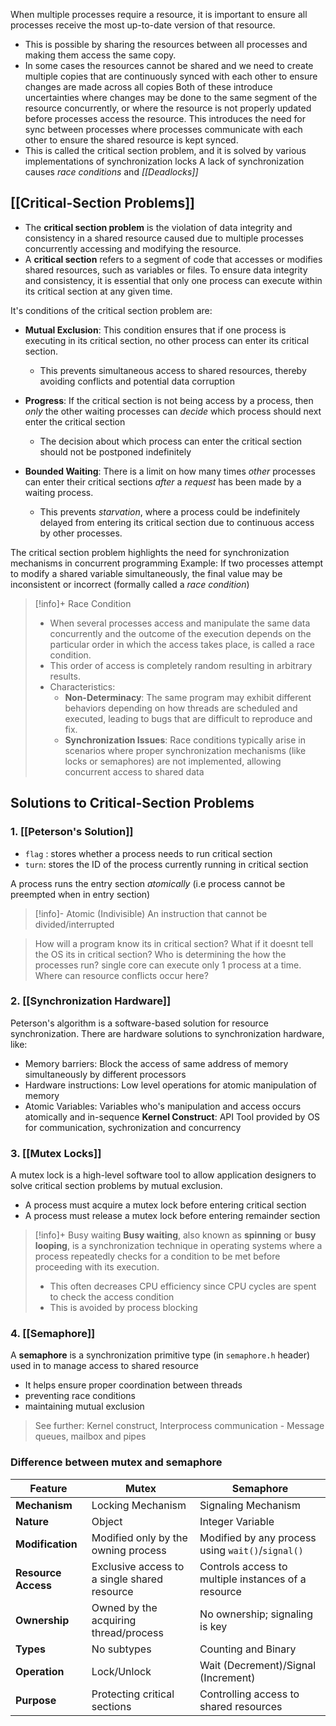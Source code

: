 When multiple processes require a resource, it is important to ensure all processes receive the most up-to-date version of that resource. 
- This is possible by sharing the resources between all processes and making them access the same copy. 
- In some cases the resources cannot be shared and we need to create multiple copies that are continuously synced with each other to ensure changes are made across all copies
Both of these introduce uncertainties where changes may be done to the same segment of the resource concurrently, or where the resource is not properly updated before processes access the resource. This introduces the need for sync between processes where processes communicate with each other to ensure the shared resource is kept synced.
- This is called the critical section problem, and it is solved by various implementations of synchronization locks
A lack of synchronization causes *race conditions* and *[[Deadlocks]]*
## [[Critical-Section Problems]]
- The **critical section problem** is the violation of data integrity and consistency in a shared resource caused due to multiple processes concurrently accessing and modifying the resource.
- A **critical section** refers to a segment of code that accesses or modifies shared resources, such as variables or files. To ensure data integrity and consistency, it is essential that only one process can execute within its critical section at any given time.

It's conditions of the critical section problem are:
-  **Mutual Exclusion**: This condition ensures that if one process is executing in its critical section, no other process can enter its critical section. 
	- This prevents simultaneous access to shared resources, thereby avoiding conflicts and potential data corruption
	
- **Progress**: If the critical section is not being access by a process, then *only* the other waiting processes can *decide* which process should next enter the critical section
	- The decision about which process can enter the critical section should not be postponed indefinitely
	
- **Bounded Waiting**: There is a limit on how many times *other* processes can enter their critical sections *after* a *request* has been made by a waiting process. 
	- This prevents *starvation*, where a process could be indefinitely delayed from entering its critical section due to continuous access by other processes.

The critical section problem highlights the need for synchronization mechanisms in concurrent programming
Example: If two processes attempt to modify a shared variable simultaneously, the final value may be inconsistent or incorrect (formally called a *race condition*)


> [!info]+ Race Condition
>- When several processes access and manipulate the same data concurrently and the outcome of the execution depends on the particular order in which the access takes place, is called a race condition.
>- This order of access is completely random resulting in arbitrary results.
> - Characteristics:
> 	- **Non-Determinacy**: The same program may exhibit different behaviors depending on how threads are scheduled and executed, leading to bugs that are difficult to reproduce and fix.
> 	- **Synchronization Issues**: Race conditions typically arise in scenarios where proper synchronization mechanisms (like locks or semaphores) are not implemented, allowing concurrent access to shared data
## Solutions to Critical-Section Problems
### 1. [[Peterson's Solution]]
- `flag` : stores whether a process needs to run critical section
- `turn`: stores the ID of the process currently running in critical section

A process runs the entry section _atomically_ (i.e process cannot be preempted when in entry section)
> [!info]- Atomic (Indivisible)
> An instruction that cannot be divided/interrupted

> How will a program know its in critical section? What if it doesnt tell the OS its in critical section?
> Who is determining the how the processes run?
> single core can execute only 1 process at a time. Where can resource conflicts occur here?
### 2. [[Synchronization Hardware]]
Peterson's algorithm is a software-based solution for resource synchronization. There are hardware solutions to synchronization hardware, like:
- Memory barriers: Block the access of same address of memory simultaneously by different processors
- Hardware instructions: Low level operations for atomic manipulation of memory
- Atomic Variables: Variables who's manipulation and access occurs atomically and in-sequence
**Kernel Construct**: API Tool provided by OS for communication, sychronization and concurrency
### 3. [[Mutex Locks]]
A mutex lock is a high-level software tool to allow application designers to solve critical section problems by mutual exclusion.
- A process must acquire a mutex lock before entering critical section
- A process must release a mutex lock before entering remainder section

>[!info]+ Busy waiting
>**Busy waiting**, also known as **spinning** or **busy looping**, is a synchronization technique in operating systems where a process repeatedly checks for a condition to be met before proceeding with its execution.
>- This often decreases CPU efficiency since CPU cycles are spent to check the access condition
>- This is avoided by process blocking
### 4. [[Semaphore]]
A **semaphore** is a synchronization primitive type (in `semaphore.h` header) used in to manage access to shared resource
- It helps ensure proper coordination between threads
- preventing race conditions 
- maintaining mutual exclusion

>See further: Kernel construct, Interprocess communication - Message queues, mailbox and pipes
### Difference between mutex and semaphore

| Feature             | Mutex                                        | Semaphore                                           |
| ------------------- | -------------------------------------------- | --------------------------------------------------- |
| **Mechanism**       | Locking Mechanism                            | Signaling Mechanism                                 |
| **Nature**          | Object                                       | Integer Variable                                    |
| **Modification**    | Modified only by the owning process          | Modified by any process using `wait()`/`signal()`   |
| **Resource Access** | Exclusive access to a single shared resource | Controls access to multiple instances of a resource |
| **Ownership**       | Owned by the acquiring thread/process        | No ownership; signaling is key                      |
| **Types**           | No subtypes                                  | Counting and Binary                                 |
| **Operation**       | Lock/Unlock                                  | Wait (Decrement)/Signal (Increment)                 |
| **Purpose**         | Protecting critical sections                 | Controlling access to shared resources              |
